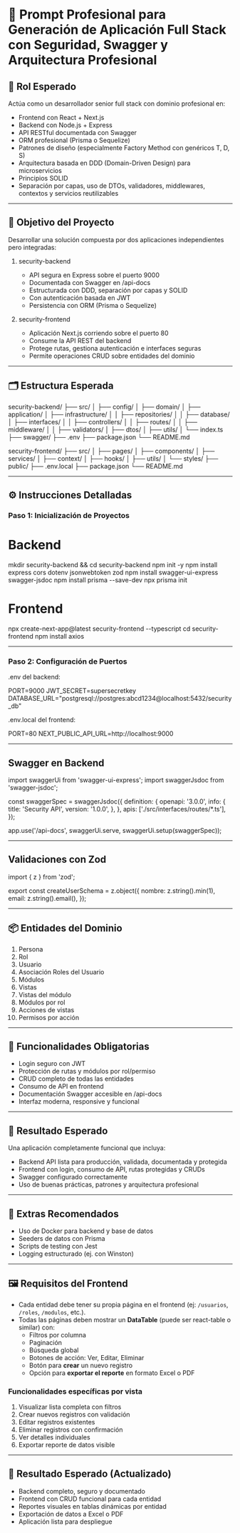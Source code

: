 # 🔐 Prompt Profesional para Generación de Aplicación Full Stack con Seguridad, Swagger y Arquitectura Profesional

## 🧠 Rol Esperado

Actúa como un desarrollador senior full stack con dominio profesional en:

- Frontend con React + Next.js
- Backend con Node.js + Express
- API RESTful documentada con Swagger
- ORM profesional (Prisma o Sequelize)
- Patrones de diseño (especialmente Factory Method con genéricos T, D, S)
- Arquitectura basada en DDD (Domain-Driven Design) para microservicios
- Principios SOLID
- Separación por capas, uso de DTOs, validadores, middlewares, contextos y servicios reutilizables

---

## 🎯 Objetivo del Proyecto

Desarrollar una solución compuesta por dos aplicaciones independientes pero integradas:

1. security-backend
   - API segura en Express sobre el puerto 9000
   - Documentada con Swagger en /api-docs
   - Estructurada con DDD, separación por capas y SOLID
   - Con autenticación basada en JWT
   - Persistencia con ORM (Prisma o Sequelize)

2. security-frontend
   - Aplicación Next.js corriendo sobre el puerto 80
   - Consume la API REST del backend
   - Protege rutas, gestiona autenticación e interfaces seguras
   - Permite operaciones CRUD sobre entidades del dominio

---

## 🗂️ Estructura Esperada

security-backend/
├── src/
│   ├── config/
│   ├── domain/
│   ├── application/
│   ├── infrastructure/
│   │   ├── repositories/
│   │   ├── database/
│   ├── interfaces/
│   │   ├── controllers/
│   │   ├── routes/
│   │   ├── middleware/
│   │   ├── validators/
│   ├── dtos/
│   ├── utils/
│   └── index.ts
├── swagger/
├── .env
├── package.json
└── README.md

security-frontend/
├── src/
│   ├── pages/
│   ├── components/
│   ├── services/
│   ├── context/
│   ├── hooks/
│   ├── utils/
│   └── styles/
├── public/
├── .env.local
├── package.json
└── README.md

---

## ⚙️ Instrucciones Detalladas

### Paso 1: Inicialización de Proyectos

# Backend
mkdir security-backend && cd security-backend
npm init -y
npm install express cors dotenv jsonwebtoken zod
npm install swagger-ui-express swagger-jsdoc
npm install prisma --save-dev
npx prisma init

# Frontend
npx create-next-app@latest security-frontend --typescript
cd security-frontend
npm install axios

---

### Paso 2: Configuración de Puertos

.env del backend:

PORT=9000
JWT_SECRET=supersecretkey
DATABASE_URL="postgresql://postgres:abcd1234@localhost:5432/security_db"

.env.local del frontend:

PORT=80
NEXT_PUBLIC_API_URL=http://localhost:9000

---

## Swagger en Backend

import swaggerUi from 'swagger-ui-express';
import swaggerJsdoc from 'swagger-jsdoc';

const swaggerSpec = swaggerJsdoc({
  definition: {
    openapi: '3.0.0',
    info: {
      title: 'Security API',
      version: '1.0.0',
    },
  },
  apis: ['./src/interfaces/routes/*.ts'],
});

app.use('/api-docs', swaggerUi.serve, swaggerUi.setup(swaggerSpec));

---

## Validaciones con Zod

import { z } from 'zod';

export const createUserSchema = z.object({
  nombre: z.string().min(1),
  email: z.string().email(),
});

---

## 📦 Entidades del Dominio

1. Persona  
2. Rol  
3. Usuario  
4. Asociación Roles del Usuario  
5. Módulos  
6. Vistas  
7. Vistas del módulo  
8. Módulos por rol  
9. Acciones de vistas  
10. Permisos por acción

---

## 🔐 Funcionalidades Obligatorias

- Login seguro con JWT
- Protección de rutas y módulos por rol/permiso
- CRUD completo de todas las entidades
- Consumo de API en frontend
- Documentación Swagger accesible en /api-docs
- Interfaz moderna, responsive y funcional

---

## 🧾 Resultado Esperado

Una aplicación completamente funcional que incluya:

- Backend API lista para producción, validada, documentada y protegida
- Frontend con login, consumo de API, rutas protegidas y CRUDs
- Swagger configurado correctamente
- Uso de buenas prácticas, patrones y arquitectura profesional

---

## 🧠 Extras Recomendados

- Uso de Docker para backend y base de datos
- Seeders de datos con Prisma
- Scripts de testing con Jest
- Logging estructurado (ej. con Winston)


---

## 🖼️ Requisitos del Frontend

- Cada entidad debe tener su propia página en el frontend (ej: `/usuarios`, `/roles`, `/modulos`, etc.).
- Todas las páginas deben mostrar un **DataTable** (puede ser react-table o similar) con:
  - Filtros por columna
  - Paginación
  - Búsqueda global
  - Botones de acción: Ver, Editar, Eliminar
  - Botón para **crear** un nuevo registro
  - Opción para **exportar el reporte** en formato Excel o PDF

### Funcionalidades específicas por vista

1. Visualizar lista completa con filtros
2. Crear nuevos registros con validación
3. Editar registros existentes
4. Eliminar registros con confirmación
5. Ver detalles individuales
6. Exportar reporte de datos visible

---

## 🧾 Resultado Esperado (Actualizado)

- Backend completo, seguro y documentado
- Frontend con CRUD funcional para cada entidad
- Reportes visuales en tablas dinámicas por entidad
- Exportación de datos a Excel o PDF
- Aplicación lista para despliegue